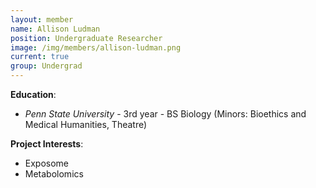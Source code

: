 ```yaml
---
layout: member
name: Allison Ludman
position: Undergraduate Researcher
image: /img/members/allison-ludman.png
current: true
group: Undergrad
---
```


**Education**: 

  * *Penn State University* - 3rd year - BS Biology (Minors: Bioethics and Medical Humanities, Theatre)

**Project Interests**:

  * Exposome
  * Metabolomics
